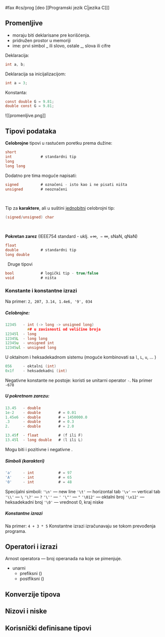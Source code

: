 #fax #cs/prog [deo [[Programski jezik C|jezika C]]]
$\:$

## Promenljive
- moraju biti deklarisane pre korišćenja.
- pridružen prostor u memoriji
- ime: prvi simbol \_ ili slovo, ostale \_, slova ili cifre

Deklaracija: 
```c
int a, b;
```
Deklaracija sa inicijalizacijom: 
```c
int a = 3;
```

Konstanta: 
```c
const double G = 9.81;
double const G = 9.81;
```

![[promenljive.png]]

## Tipovi podataka

**Celobrojne** tipovi u rastućem poretku prema dužine:
```c
short
int             # standardni tip
long         
long long
```
Dodatno pre tima moguće napisati:
```c
signed          # označeni - isto kao i ne pisati ništa
unsigned        # neoznačeni
```
$\:$

Tip za **karaktere**, ali u suštini <u>jednobitni</u> celobrojni tip:
```c
(signed/unsigned) char
```
$\:$

**Pokretan zarez** (IEEE754 standard - uklj. $+\infty,\ -\infty,\ \mathrm{sNaN},\ \mathrm{qNaN}$)
```c
float
double          # standardni tip
long double 
```
$\:$
Druge tipovi
```c
bool            # logički tip - true/false
void            # ništa
```

### Konstante i konstantne izrazi
Na primer: ```2, 207, 3.14, 1.4e6, '9', 034```

##### Celobrojne:
```c
12345   - int (-> long -> unsigned long) 
		  ## u zavisnosti od veličine broja
12345l  - long
12345L  - long long
12345u  - unsigned int
12345ul - unsigned long 
```
U oktalnom i heksadekadnom sistemu (moguće kombinovati sa ```l```, ```L```, ```u```, ... )
```c
056     - oktalni (int)
0x1f    - heksadekadni (int)
```

Negativne konstante ne postoje: koristi se unitarni operator ```-```.
Na primer ```-678```

##### U pokretnom zarezu:
```c
13.45   - double
1e-2    - double        # = 0.01
1.45e6  - double        # = 1450000.0
.3      - double        # = 0.3
2.      - double        # = 2.0

13.45f  - float         # (f ili F)
13.45l  - long double   # (l ili L)
```
Mogu biti i pozitivne i negativne .

##### Simboli (karakteri)
```c
'a'     - int           # = 97
'A'     - int           # = 65
'0'     - int           # = 48
```
Specijalni simboli:
```'\n'``` — new line
```'\t'``` — horizontal tab
```'\v'``` — vertical tab
```'\\'``` — ```\```
```'\?'``` — ```?```
```'\''``` — ```'```
```'\"'``` — ```"```
```'\012'``` — oktalni broj
```'\x12'``` — heksadekadni broj
```'\0'``` — vrednost $0$, kraj niske

##### Konstantne izrazi
Na primer: ```4 + 3 * 5```
Konstantne izrazi izračunavaju se tokom prevođenja programa.

## Operatori i izrazi
Arnost operatora — broj operanada na koje se pimenjuje.
- unarni
	- prefiksni ()
	- postfiksni ()
## Konverzije tipova

## Nizovi i niske

## Korisnički definisane tipovi